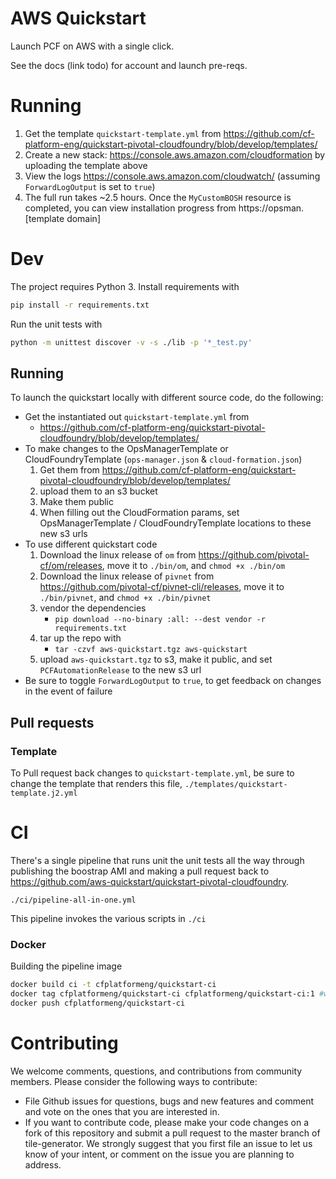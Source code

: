 # AWS Quickstart

Launch PCF on AWS with a single click.

See the docs (link todo) for account and launch pre-reqs.

# Running

1. Get the template `quickstart-template.yml` from https://github.com/cf-platform-eng/quickstart-pivotal-cloudfoundry/blob/develop/templates/
1. Create a new stack: https://console.aws.amazon.com/cloudformation by uploading the template above
1. View the logs https://console.aws.amazon.com/cloudwatch/ (assuming `ForwardLogOutput` is set to `true`)
1. The full run takes ~2.5 hours. Once the `MyCustomBOSH` resource is completed, you can view installation progress from https://opsman.[template domain]  

# Dev

The project requires Python 3. Install requirements with

```bash
pip install -r requirements.txt
```

Run the unit tests with
```bash
python -m unittest discover -v -s ./lib -p '*_test.py'
```

## Running

To launch the quickstart locally with different source code, do the following:
* Get the instantiated out `quickstart-template.yml` from
    * https://github.com/cf-platform-eng/quickstart-pivotal-cloudfoundry/blob/develop/templates/
* To make changes to the OpsManagerTemplate or CloudFoundryTemplate (`ops-manager.json` & `cloud-formation.json`)
    1. Get them from https://github.com/cf-platform-eng/quickstart-pivotal-cloudfoundry/blob/develop/templates/
    1. upload them to an s3 bucket
    1. Make them public
    1. When filling out the CloudFormation params, set OpsManagerTemplate / CloudFoundryTemplate locations to these new s3 urls 
* To use different quickstart code
    1. Download the linux release of `om` from https://github.com/pivotal-cf/om/releases, move it to `./bin/om`, and `chmod +x ./bin/om`
    1. Download the linux release of `pivnet` from https://github.com/pivotal-cf/pivnet-cli/releases, move it to `./bin/pivnet`, and `chmod +x ./bin/pivnet`
    1. vendor the dependencies
        * `pip download --no-binary :all: --dest vendor -r requirements.txt`
    1. tar up the repo with
        * `tar -czvf aws-quickstart.tgz aws-quickstart`
    1. upload `aws-quickstart.tgz` to s3, make it public, and set `PCFAutomationRelease` to the new s3 url
* Be sure to toggle `ForwardLogOutput` to `true`, to get feedback on changes in the event of failure

## Pull requests
### Template
To Pull request back changes to `quickstart-template.yml`, be sure to change the template that renders this file, `./templates/quickstart-template.j2.yml`

# CI

There's a single pipeline that runs unit the unit tests all the way through publishing the boostrap AMI and
making a pull request back to https://github.com/aws-quickstart/quickstart-pivotal-cloudfoundry.

`./ci/pipeline-all-in-one.yml`

This pipeline invokes the various scripts in `./ci`

### Docker

Building the pipeline image
```bash
docker build ci -t cfplatformeng/quickstart-ci
docker tag cfplatformeng/quickstart-ci cfplatformeng/quickstart-ci:1 #where 1 is the tag version number
docker push cfplatformeng/quickstart-ci
```

# Contributing
We welcome comments, questions, and contributions from community members. Please consider the following ways to contribute:

* File Github issues for questions, bugs and new features and comment and vote on the ones that you are interested in.
* If you want to contribute code, please make your code changes on a fork of this repository and submit a pull request to the master branch of tile-generator. We strongly suggest that you first file an issue to let us know of your intent, or comment on the issue you are planning to address.
